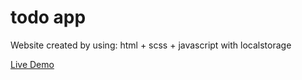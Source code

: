 # todo app
Website created by using: html + scss + javascript with localstorage

[Live Demo](https://emexen.github.io/vanillajs-todoapp)
